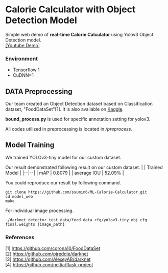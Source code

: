 # Calorie Calculator with Object Detection Model
Simple web demo of **real-time Calorie Calculator** using Yolov3 Object Detection model. \
[[Youtube Demo]](https://www.youtube.com/watch?v=aUYLaG7vMmk) 

### Environment
- Tensorflow 1
- CuDNN=1

## DATA Preprocessing 
Our team created an Object Detection dataset based on Classification dataset, "FoodDataSet"[1]. It is also available on [Kaggle](https://www.kaggle.com/datasets/jiminkoo/koreanfood-objectdetection-dataset).

**bound_process.py** is used for specific annotation setting for yolov3. 

All codes utilized in preprocessing is located in */preprocess.*

## Model Training
We trained YOLOv3-tiny model for our custom dataset.

Our result demonstrated following result on our custom dataset.
|  | Trained Model |
|--|--|
| mAP | 0.8079 |
| average IOU | 52.09% |

You could reproduce our result by following command.

    git clone https://github.com/ssumin6/ML-Calorie-Calculator.git
    cd model_web
    make

For individual image processing.

    ./darknet detector test data/food.data cfg/yolov3-tiny_obj.cfg final.weights {image_path}


### References
 [1] https://github.com/corona10/FoodDataSet \
 [2] https://github.com/pjreddie/darknet \
 [3] https://github.com/AlexeyAB/darknet \
 [4] https://github.com/neltia/flask-project
